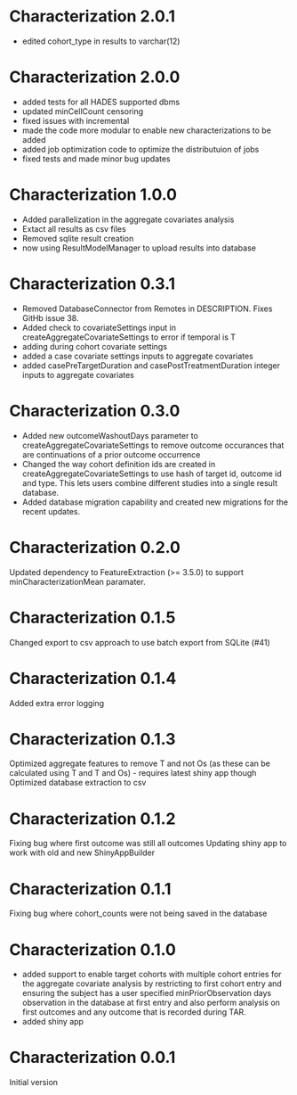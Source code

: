 Characterization 2.0.1
======================
- edited cohort_type in results to varchar(12)

Characterization 2.0.0
======================
- added tests for all HADES supported dbms
- updated minCellCount censoring 
- fixed issues with incremental
- made the code more modular to enable new characterizations to be added
- added job optimization code to optimize the distributuion of jobs
- fixed tests and made minor bug updates

Characterization 1.0.0
======================
- Added parallelization in the aggregate covariates analysis
- Extact all results as csv files 
- Removed sqlite result creation
- now using ResultModelManager to upload results into database

Characterization 0.3.1
======================
- Removed DatabaseConnector from Remotes in DESCRIPTION. Fixes GitHb issue 38.
- Added check to covariateSettings input in createAggregateCovariateSettings to error if temporal is T
- adding during cohort covariate settings
- added a case covariate settings inputs to aggregate covariates
- added casePreTargetDuration and casePostTreatmentDuration integer inputs to aggregate covariates

Characterization 0.3.0
======================
- Added new outcomeWashoutDays parameter to createAggregateCovariateSettings to remove outcome occurances that are continuations of a prior outcome occurrence
- Changed the way cohort definition ids are created in createAggregateCovariateSettings to use hash of target id, outcome id and type.  This lets users combine different studies into a single result database.
- Added database migration capability and created new migrations for the recent updates.



Characterization 0.2.0
======================
Updated dependency to FeatureExtraction (>= 3.5.0) to support minCharacterizationMean paramater.


Characterization 0.1.5
======================
Changed export to csv approach to use batch export from SQLite (#41)

Characterization 0.1.4
======================
Added extra error logging

Characterization 0.1.3
======================
Optimized aggregate features to remove T and not Os (as these can be calculated using T and T and Os) - requires latest shiny app though
Optimized database extraction to csv


Characterization 0.1.2
======================
Fixing bug where first outcome was still all outcomes 
Updating shiny app to work with old and new ShinyAppBuilder

Characterization 0.1.1
======================

Fixing bug where cohort_counts were not being saved in the database 

Characterization 0.1.0
======================

- added support to enable target cohorts with multiple cohort entries for the aggregate covariate analysis by restricting to first cohort entry and ensuring the subject has a user specified minPriorObservation days observation in the database at first entry and also perform analysis on first outcomes and any outcome that is recorded during TAR.
- added shiny app


Characterization 0.0.1
======================

Initial version
